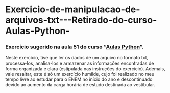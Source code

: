 # Exercicio-de-manipulacao-de-arquivos-txt---Retirado-do-curso-Aulas-Python-
### Exercício sugerido na aula 51 do curso “[Aulas Python](https://youtu.be/JJb9DlNWQqQ?si=8RZZR9-Pl23Tqn8T)”.
  Neste exercício, tive que ler os dados de um arquivo no formato txt, processa-los, analisa-los  e armazenar
as informações encontradas de forma organizada e clara (estipulada nas instruções do exercício). Ademais,
vale resaltar, este é só um exercício humilde, cujo foi realizado no meu tempo livre ao estudar para o ENEM
no início do ano e descontinuado devido ao aumento da carga horária de estudo destinada ao vestibular. 
